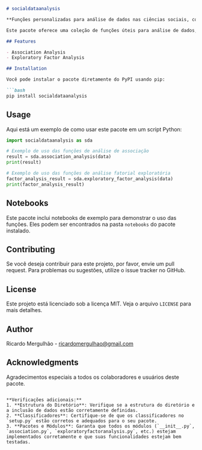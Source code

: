 ```markdown
# socialdataanalysis

**Funções personalizadas para análise de dados nas ciências sociais, complementando o uso do SPSS.**

Este pacote oferece uma coleção de funções úteis para análise de dados, especialmente projetadas para complementar as capacidades do SPSS em pesquisas nas ciências sociais. As funções incluídas cobrem diversos aspectos da análise de associação, conforme descrito no livro [Análise de Dados Para Ciências Sociais: A Complementaridade do SPSS](https://silabo.pt/catalogo/informatica/aplicativos-estatisticos/livro/analise-de-dados-para-ciencias-sociais/).

## Features

- Association Analysis
- Exploratory Factor Analysis

## Installation

Você pode instalar o pacote diretamente do PyPI usando pip:

```bash
pip install socialdataanalysis
```

## Usage

Aqui está um exemplo de como usar este pacote em um script Python:

```python
import socialdataanalysis as sda

# Exemplo de uso das funções de análise de associação
result = sda.association_analysis(data)
print(result)

# Exemplo de uso das funções de análise fatorial exploratória
factor_analysis_result = sda.exploratory_factor_analysis(data)
print(factor_analysis_result)
```

## Notebooks

Este pacote inclui notebooks de exemplo para demonstrar o uso das funções. Eles podem ser encontrados na pasta `notebooks` do pacote instalado.

## Contributing

Se você deseja contribuir para este projeto, por favor, envie um pull request. Para problemas ou sugestões, utilize o issue tracker no GitHub.

## License

Este projeto está licenciado sob a licença MIT. Veja o arquivo `LICENSE` para mais detalhes.

## Author

Ricardo Mergulhão - [ricardomergulhao@gmail.com](mailto:ricardomergulhao@gmail.com)

## Acknowledgments

Agradecimentos especiais a todos os colaboradores e usuários deste pacote.

```

**Verificações adicionais:**
1. **Estrutura do Diretório**: Verifique se a estrutura do diretório e a inclusão de dados estão corretamente definidas.
2. **Classificadores**: Certifique-se de que os classificadores no `setup.py` estão corretos e adequados para o seu pacote.
3. **Pacotes e Módulos**: Garanta que todos os módulos (`__init__.py`, `association.py`, `exploratoryfactoranalysis.py`, etc.) estejam implementados corretamente e que suas funcionalidades estejam bem testadas.
